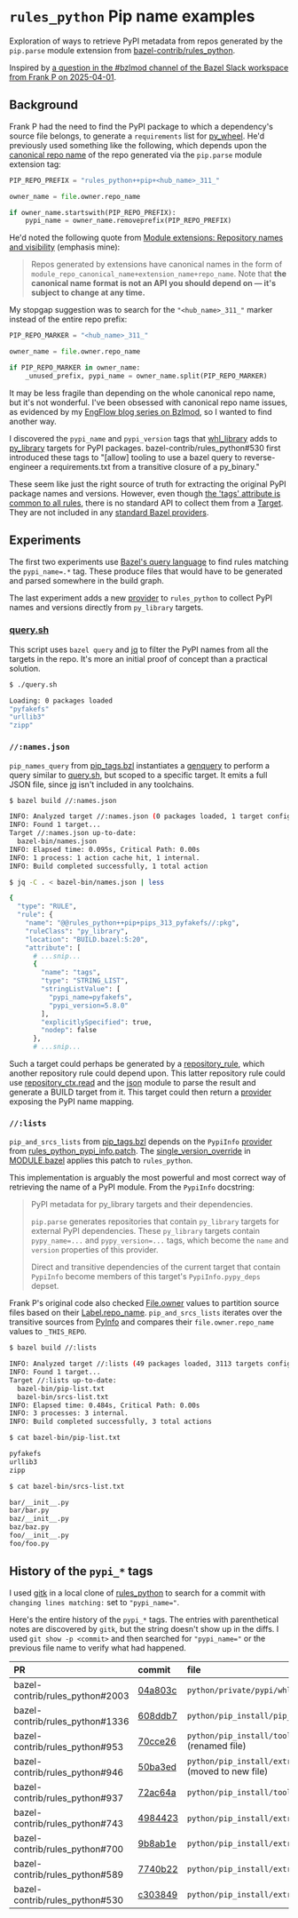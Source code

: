 # `rules_python` Pip name examples

Exploration of ways to retrieve PyPI metadata from repos generated by the
`pip.parse` module extension from [bazel-contrib/rules_python][rules_python].

Inspired by [a question in the #bzlmod channel of the Bazel Slack workspace from
Frank P on 2025-04-01][slack].

## Background

Frank P had the need to find the PyPI package to which a dependency's source
file belongs, to generate a `requirements` list for [py_wheel][]. He'd
previously used something like the following, which depends upon the [canonical
repo name][] of the repo generated via the `pip.parse` module extension tag:

```py
PIP_REPO_PREFIX = "rules_python++pip+<hub_name>_311_"

owner_name = file.owner.repo_name

if owner_name.startswith(PIP_REPO_PREFIX):
    pypi_name = owner_name.removeprefix(PIP_REPO_PREFIX)
```

He'd noted the following quote from [Module extensions: Repository names and
visibility][] (emphasis mine):

> Repos generated by extensions have canonical names in the form of
> `module_repo_canonical_name+extension_name+repo_name`. Note that
> __the canonical name format is not an API you should depend on —
> it's subject to change at any time.__

My stopgap suggestion was to search for the `"<hub_name>_311_"` marker instead
of the entire repo prefix:

```py
PIP_REPO_MARKER = "<hub_name>_311_"

owner_name = file.owner.repo_name

if PIP_REPO_MARKER in owner_name:
    _unused_prefix, pypi_name = owner_name.split(PIP_REPO_MARKER)
```

It may be less fragile than depending on the whole canonical repo name, but it's
not wonderful. I've been obsessed with canonical repo name issues, as evidenced
by my [EngFlow blog series on Bzlmod][blog], so I wanted to find another way.

I discovered the `pypi_name` and `pypi_version` tags that [whl_library][] adds
to [py_library][] targets for PyPI packages. bazel-contrib/rules_python#530
first introduced these tags to "[allow] tooling to use a bazel query to
reverse-engineer a requirements.txt from a transitive closure of a py_binary."

These seem like just the right source of truth for extracting the original PyPI
package names and versions. However, even though [the 'tags' attribute is common
to all rules][tags], there is no standard API to collect them from a [Target][].
They are not included in any [standard Bazel providers][].

## Experiments

The first two experiments use [Bazel's query language][] to find rules matching
the `pypi_name=.*` tag. These produce files that would have to be generated and
parsed somewhere in the build graph.

The last experiment adds a new [provider][] to `rules_python` to collect PyPI
names and versions directly from `py_library` targets.

### [query.sh][]

This script uses `bazel query` and [jq][] to filter the PyPI names from all the
targets in the repo. It's more an initial proof of concept than a practical
solution.

```sh
$ ./query.sh

Loading: 0 packages loaded
"pyfakefs"
"urllib3"
"zipp"
```

### `//:names.json`

`pip_names_query` from [pip_tags.bzl][] instantiates a [genquery][] to perform a
query similar to [query.sh][], but scoped to a specific target. It emits a full
JSON file, since [jq][] isn't included in any toolchains.

```sh
$ bazel build //:names.json

INFO: Analyzed target //:names.json (0 packages loaded, 1 target configured).
INFO: Found 1 target...
Target //:names.json up-to-date:
  bazel-bin/names.json
INFO: Elapsed time: 0.095s, Critical Path: 0.00s
INFO: 1 process: 1 action cache hit, 1 internal.
INFO: Build completed successfully, 1 total action

$ jq -C . < bazel-bin/names.json | less

{
  "type": "RULE",
  "rule": {
    "name": "@@rules_python++pip+pips_313_pyfakefs//:pkg",
    "ruleClass": "py_library",
    "location": "BUILD.bazel:5:20",
    "attribute": [
      # ...snip...
      {
        "name": "tags",
        "type": "STRING_LIST",
        "stringListValue": [
          "pypi_name=pyfakefs",
          "pypi_version=5.8.0"
        ],
        "explicitlySpecified": true,
        "nodep": false
      },
      # ...snip...
```

Such a target could perhaps be generated by a [repository_rule][], which another
repository rule could depend upon. This latter repository rule could use
[repository_ctx.read][] and the [json][] module to parse the result and generate
a BUILD target from it. This target could then return a [provider][] exposing the
PyPI name mapping.

### `//:lists`

`pip_and_srcs_lists` from [pip_tags.bzl][] depends on the `PypiInfo`
[provider][] from [rules_python_pypi_info.patch][]. The
[single_version_override][] in [MODULE.bazel][] applies this patch to
`rules_python`.

This implementation is arguably the most powerful and most correct way of
retrieving the name of a PyPI module. From the `PypiInfo` docstring:

> PyPI metadata for py_library targets and their dependencies.
>
> `pip.parse` generates repositories that contain `py_library` targets for
> external PyPI dependencies. These `py_library` targets contain `pypy_name=...`
> and `pypy_version=...` tags, which become the `name` and `version` properties
> of this provider.
>
> Direct and transitive dependencies of the current target that contain
> `PypiInfo` become members of this target's `PypiInfo.pypy_deps` depset.

Frank P's original code also checked [File.owner] values to partition source
files based on their [Label.repo_name]. `pip_and_srcs_lists` iterates over the
transitive sources from [PyInfo][] and compares their `file.owner.repo_name`
values to `_THIS_REPO`.

```sh
$ bazel build //:lists

INFO: Analyzed target //:lists (49 packages loaded, 3113 targets configured).
INFO: Found 1 target...
Target //:lists up-to-date:
  bazel-bin/pip-list.txt
  bazel-bin/srcs-list.txt
INFO: Elapsed time: 0.484s, Critical Path: 0.00s
INFO: 3 processes: 3 internal.
INFO: Build completed successfully, 3 total actions

$ cat bazel-bin/pip-list.txt

pyfakefs
urllib3
zipp

$ cat bazel-bin/srcs-list.txt

bar/__init__.py
bar/bar.py
baz/__init__.py
baz/baz.py
foo/__init__.py
foo/foo.py
```

## History of the `pypi_*` tags

I used [gitk][] in a local clone of [rules_python][] to search for a commit with
`changing lines matching:` set to `"pypi_name="`.

Here's the entire history of the `pypi_*` tags. The entries with parenthetical
notes are discovered by `gitk`, but the string doesn't show up in the diffs. I
used `git show -p <commit>` and then searched for `"pypi_name="` or the previous
file name to verify what had happened.

| PR  | commit | file |
| :-- | :----- | :--- |
| bazel-contrib/rules_python#2003 | [04a803c](https://github.com/bazel-contrib/rules_python/commit/04a803c286451f7ad782369b7c529a46e6ad5c9e) | `python/private/pypi/whl_library.bzl` |
| bazel-contrib/rules_python#1336 | [608ddb7](https://github.com/bazel-contrib/rules_python/commit/608ddb75057736f3f47095f5fe300f8a13a98bd0) | `python/pip_install/pip_repository.bzl` |
| bazel-contrib/rules_python#953  | [70cce26](https://github.com/bazel-contrib/rules_python/commit/70cce26432187a60b4e950118791385e6fb3c26f) | `python/pip_install/tools/wheel_installer/wheel_installer.py` (renamed file) |
| bazel-contrib/rules_python#946  | [50ba3ed](https://github.com/bazel-contrib/rules_python/commit/50ba3ed843b710259b9a4ca4634f4026a2294af2) | `python/pip_install/extract_wheels/wheel_installer.py` (moved to new file) |
| bazel-contrib/rules_python#937  | [72ac64a](https://github.com/bazel-contrib/rules_python/commit/72ac64a9966d3e2017393b9280a4d4575c538235) | `python/pip_install/tools/lib/bazel.py` |
| bazel-contrib/rules_python#743  | [4984423](https://github.com/bazel-contrib/rules_python/commit/4984423f72d289d4dd1db20b6b6b7637d61e5959) | `python/pip_install/extract_wheels/bazel.py` (renamed file) |
| bazel-contrib/rules_python#700  | [9b8ab1e](https://github.com/bazel-contrib/rules_python/commit/9b8ab1ea442064ee5ae5cafc1b66137281813c81) | `python/pip_install/extract_wheels/lib/bazel.py` |
| bazel-contrib/rules_python#589  | [7740b22](https://github.com/bazel-contrib/rules_python/commit/7740b22d0bae942af0797967f2617daa19834cb3) | `python/pip_install/extract_wheels/lib/bazel.py` |
| bazel-contrib/rules_python#530  | [c303849](https://github.com/bazel-contrib/rules_python/commit/c303849892a2c716a2582172be43ba525feac23d) | `python/pip_install/extract_wheels/lib/bazel.py` |

[Bazel's query language]: https://bazel.build/query/guide
[File.owner]: https://bazel.build/rules/lib/builtins/File#owner
[Label.repo_name]: https://bazel.build/rules/lib/builtins/Label.html#repo_name
[MODULE.bazel]: ./MODULE.bazel
[Module extensions: Repository names and visibility]: https://bazel.build/external/extension#repository_names_and_visibility
[PyInfo]: https://rules-python.readthedocs.io/en/latest/api/rules_python/python/defs.html#PyInfo.transitive_original_sources
[Target]: https://bazel.build/rules/lib/builtins/Target
[blog]: https://blog.engflow.com/category/bzlmod/
[canonical repo name]: https://bazel.build/external/overview#canonical-repo-name
[genquery]: https://bazel.build/reference/be/general#genquery
[gitk]: https://git-scm.com/docs/gitk
[jq]: https://jqlang.org/
[json]: https://bazel.build/rules/lib/core/json
[pip_tags.bzl]: ./pip_tags.bzl
[provider]: https://bazel.build/extending/rules#providers
[py_library]: https://rules-python.readthedocs.io/en/latest/api/rules_python/python/private/py_library_rule.html#py_library
[py_wheel]: https://rules-python.readthedocs.io/en/latest/api/rules_python/python/packaging.html#py_wheel
[query.sh]: ./query.sh
[repository_ctx.read]: https://bazel.build/rules/lib/builtins/repository_ctx#read
[repository_rule]: https://bazel.build/external/repo
[rules_python]: https://github.com/bazel-contrib/rules_python
[rules_python_pypi_info.patch]: ./rules_python_pypi_info.patch
[single_version_override]: https://bazel.build/rules/lib/globals/module#single_version_override
[slack]: https://bazelbuild.slack.com/archives/C014RARENH0/p1743540276719369
[standard Bazel providers]: https://bazel.build/rules/lib/providers
[tags]: https://bazel.build/reference/be/common-definitions#common-attributes
[whl_library]: https://github.com/bazel-contrib/rules_python/blob/1.3.0/python/private/pypi/whl_library.bzl#L363-L366

